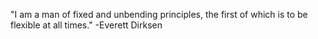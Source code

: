"I am a man of fixed and unbending principles, the first of which is to be flexible at all times."
-Everett Dirksen